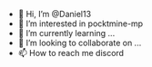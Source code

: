 - 👋 Hi, I’m @Daniel13
- 👀 I’m interested in pocktmine-mp
- 🌱 I’m currently learning ...
- 💞️ I’m looking to collaborate on ...
- 📫 How to reach me discord

<!---
Daniel13xX/Daniel13xX is a ✨ special ✨ repository because its `README.md` (this file) appears on your GitHub profile.
You can click the Preview link to take a look at your changes.
--->
